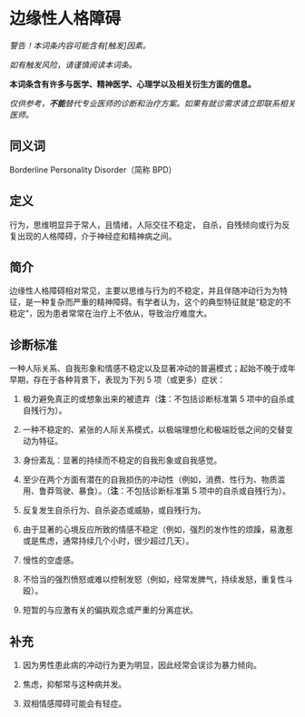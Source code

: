 # 边缘性人格障碍

**警告！本词条内容可能含有*[触发]*因素。**

_如有触发风险，请谨慎阅读本词条。_

**本词条含有许多与医学、精神医学、心理学以及相关衍生方面的信息。**

_仅供参考，**不能**替代专业医师的诊断和治疗方案。如果有就诊需求请立即联系相关医师。_

## 同义词

Borderline Personality Disorder（简称 BPD）

## 定义

行为，思维明显异于常人，且情绪，人际交往不稳定， 自杀，自残倾向或行为反复出现的人格障碍，介于神经症和精神病之间。

## 简介

边缘性人格障碍相对常见，主要以思维与行为的不稳定，并且伴随冲动行为为特征，是一种复杂而严重的精神障碍。有学者认为，这个的典型特征就是“稳定的不稳定”，因为患者常常在治疗上不依从，导致治疗难度大。

## 诊断标准

一种人际关系、自我形象和情感不稳定以及显著冲动的普遍模式；起始不晚于成年早期，存在于各种背景下，表现为下列 5 项（或更多）症状：

1. 极力避免真正的或想象出来的被遗弃（**注**：不包括诊断标准第 5 项中的自杀或自残行为）。

2. 一种不稳定的、紧张的人际关系模式，以极端理想化和极端贬低之间的交替变动为特征。

3. 身份紊乱：显著的持续而不稳定的自我形象或自我感觉。

4. 至少在两个方面有潜在的自我损伤的冲动性（例如，消费、性行为、物质滥用、鲁莽驾驶、暴食）。（**注**：不包括诊断标准第 5 项中的自杀或自残行为）。

5. 反复发生自杀行为、自杀姿态或威胁，或自残行为。

6. 由于显著的心境反应所致的情感不稳定（例如，强烈的发作性的烦躁，易激惹或是焦虑，通常持续几个小时，很少超过几天）。

7. 慢性的空虚感。

8. 不恰当的强烈愤怒或难以控制发怒（例如，经常发脾气，持续发怒，重复性斗殴）。

9. 短暂的与应激有关的偏执观念或严重的分离症状。

## 补充

1. 因为男性患此病的冲动行为更为明显，因此经常会误诊为暴力倾向。

2. 焦虑，抑郁常与这种病并发。

3. 双相情感障碍可能会有轻症。
